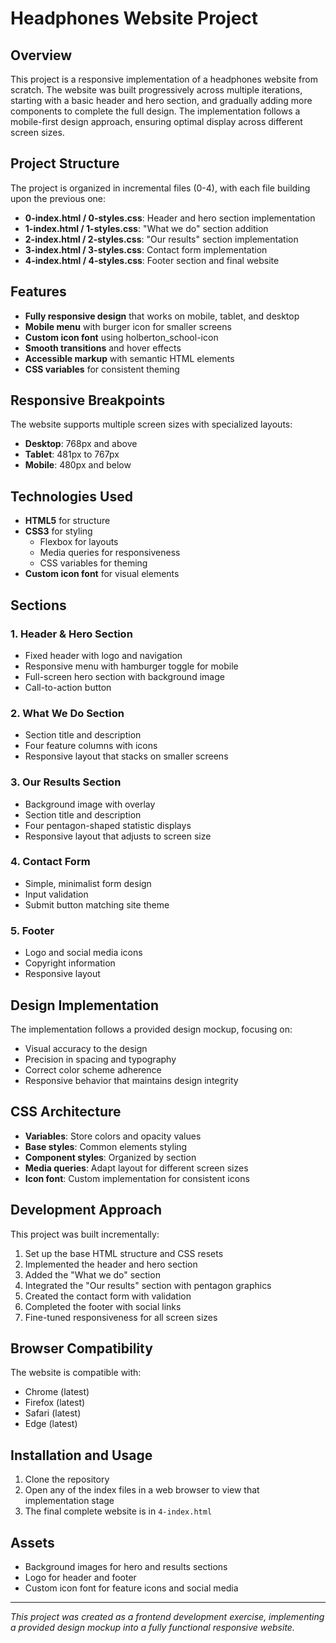 # Headphones Website Project

## Overview
This project is a responsive implementation of a headphones website from scratch. The website was built progressively across multiple iterations, starting with a basic header and hero section, and gradually adding more components to complete the full design. The implementation follows a mobile-first design approach, ensuring optimal display across different screen sizes.

## Project Structure

The project is organized in incremental files (0-4), with each file building upon the previous one:

- **0-index.html / 0-styles.css**: Header and hero section implementation
- **1-index.html / 1-styles.css**: "What we do" section addition
- **2-index.html / 2-styles.css**: "Our results" section implementation
- **3-index.html / 3-styles.css**: Contact form implementation
- **4-index.html / 4-styles.css**: Footer section and final website

## Features

- **Fully responsive design** that works on mobile, tablet, and desktop
- **Mobile menu** with burger icon for smaller screens
- **Custom icon font** using holberton_school-icon
- **Smooth transitions** and hover effects
- **Accessible markup** with semantic HTML elements
- **CSS variables** for consistent theming

## Responsive Breakpoints

The website supports multiple screen sizes with specialized layouts:
- **Desktop**: 768px and above
- **Tablet**: 481px to 767px
- **Mobile**: 480px and below

## Technologies Used

- **HTML5** for structure
- **CSS3** for styling
  - Flexbox for layouts
  - Media queries for responsiveness
  - CSS variables for theming
- **Custom icon font** for visual elements

## Sections

### 1. Header & Hero Section
- Fixed header with logo and navigation
- Responsive menu with hamburger toggle for mobile
- Full-screen hero section with background image
- Call-to-action button

### 2. What We Do Section
- Section title and description
- Four feature columns with icons
- Responsive layout that stacks on smaller screens

### 3. Our Results Section
- Background image with overlay
- Section title and description
- Four pentagon-shaped statistic displays
- Responsive layout that adjusts to screen size

### 4. Contact Form
- Simple, minimalist form design
- Input validation
- Submit button matching site theme

### 5. Footer
- Logo and social media icons
- Copyright information
- Responsive layout

## Design Implementation

The implementation follows a provided design mockup, focusing on:
- Visual accuracy to the design
- Precision in spacing and typography
- Correct color scheme adherence
- Responsive behavior that maintains design integrity

## CSS Architecture

- **Variables**: Store colors and opacity values
- **Base styles**: Common elements styling
- **Component styles**: Organized by section
- **Media queries**: Adapt layout for different screen sizes
- **Icon font**: Custom implementation for consistent icons

## Development Approach

This project was built incrementally:
1. Set up the base HTML structure and CSS resets
2. Implemented the header and hero section
3. Added the "What we do" section
4. Integrated the "Our results" section with pentagon graphics
5. Created the contact form with validation
6. Completed the footer with social links
7. Fine-tuned responsiveness for all screen sizes

## Browser Compatibility

The website is compatible with:
- Chrome (latest)
- Firefox (latest)
- Safari (latest)
- Edge (latest)

## Installation and Usage

1. Clone the repository
2. Open any of the index files in a web browser to view that implementation stage
3. The final complete website is in `4-index.html`

## Assets

- Background images for hero and results sections
- Logo for header and footer
- Custom icon font for feature icons and social media

---

*This project was created as a frontend development exercise, implementing a provided design mockup into a fully functional responsive website.*
